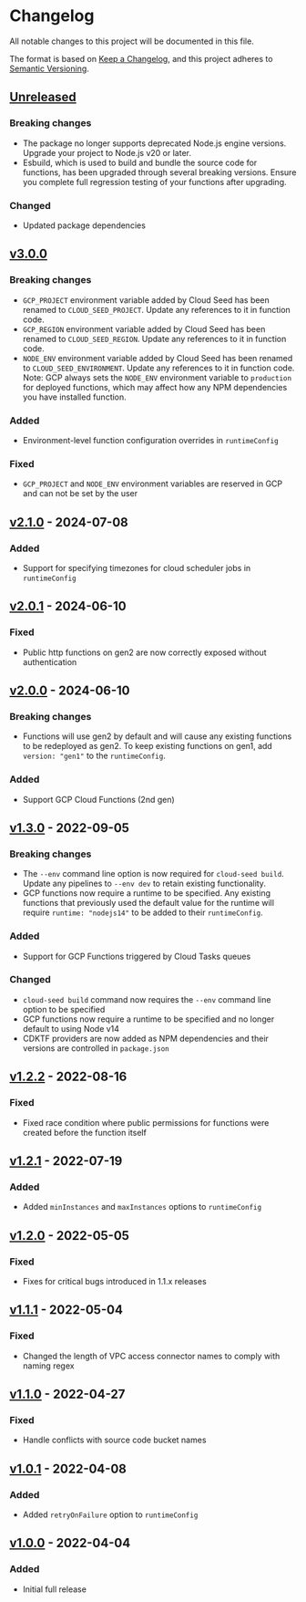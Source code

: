 # Changelog

All notable changes to this project will be documented in this file.

The format is based on [Keep a Changelog](https://keepachangelog.com/en/1.1.0/),
and this project adheres to [Semantic Versioning](https://semver.org/spec/v2.0.0.html).

## [Unreleased](https://github.com/Space48/cloud-seed/compare/v3.0.0...HEAD)

### Breaking changes

- The package no longer supports deprecated Node.js engine versions. Upgrade your project to Node.js v20 or later.
- Esbuild, which is used to build and bundle the source code for functions, has been upgraded through several breaking versions. Ensure you complete full regression testing of your functions after upgrading.

### Changed

- Updated package dependencies

## [v3.0.0](https://github.com/Space48/cloud-seed/compare/v2.1.0...v3.0.0)

### Breaking changes

- `GCP_PROJECT` environment variable added by Cloud Seed has been renamed to `CLOUD_SEED_PROJECT`. Update any references to it in function code.
- `GCP_REGION` environment variable added by Cloud Seed has been renamed to `CLOUD_SEED_REGION`. Update any references to it in function code.
- `NODE_ENV` environment variable added by Cloud Seed has been renamed to `CLOUD_SEED_ENVIRONMENT`. Update any references to it in function code. Note: GCP always sets the `NODE_ENV` environment variable to `production` for deployed functions, which may affect how any NPM dependencies you have installed function.

### Added

- Environment-level function configuration overrides in `runtimeConfig`

### Fixed

- `GCP_PROJECT` and `NODE_ENV` environment variables are reserved in GCP and can not be set by the user

## [v2.1.0](https://github.com/Space48/cloud-seed/compare/v2.0.1...v2.1.0) - 2024-07-08

### Added

- Support for specifying timezones for cloud scheduler jobs in `runtimeConfig`

## [v2.0.1](https://github.com/Space48/cloud-seed/compare/v2.0.0...v2.0.1) - 2024-06-10

### Fixed

- Public http functions on gen2 are now correctly exposed without authentication

## [v2.0.0](https://github.com/Space48/cloud-seed/compare/v1.3.0...v2.0.0) - 2024-06-10

### Breaking changes

- Functions will use gen2 by default and will cause any existing functions to be redeployed as gen2. To keep existing functions on gen1, add `version: "gen1"` to the `runtimeConfig`.

### Added

- Support GCP Cloud Functions (2nd gen)

## [v1.3.0](https://github.com/Space48/cloud-seed/compare/v1.2.2...v1.3.0) - 2022-09-05

### Breaking changes

- The `--env` command line option is now required for `cloud-seed build`. Update any pipelines to `--env dev` to retain existing functionality.
- GCP functions now require a runtime to be specified. Any existing functions that previously used the default value for the runtime will require `runtime: "nodejs14"` to be added to their `runtimeConfig`.

### Added

- Support for GCP Functions triggered by Cloud Tasks queues

### Changed

- `cloud-seed build` command now requires the `--env` command line option to be specified
- GCP functions now require a runtime to be specified and no longer default to using Node v14
- CDKTF providers are now added as NPM dependencies and their versions are controlled in `package.json`

## [v1.2.2](https://github.com/Space48/cloud-seed/compare/v1.2.1...v1.2.2) - 2022-08-16

### Fixed

- Fixed race condition where public permissions for functions were created before the function itself

## [v1.2.1](https://github.com/Space48/cloud-seed/compare/v1.2.0...v1.2.1) - 2022-07-19

### Added

- Added `minInstances` and `maxInstances` options to `runtimeConfig`

## [v1.2.0](https://github.com/Space48/cloud-seed/compare/1.1.1...v1.2.0) - 2022-05-05

### Fixed

- Fixes for critical bugs introduced in 1.1.x releases

## [v1.1.1](https://github.com/Space48/cloud-seed/compare/1.1.0...1.1.1) - 2022-05-04

### Fixed

- Changed the length of VPC access connector names to comply with naming regex

## [v1.1.0](https://github.com/Space48/cloud-seed/compare/1.0.1...1.1.0) - 2022-04-27

### Fixed

- Handle conflicts with source code bucket names

## [v1.0.1](https://github.com/Space48/cloud-seed/compare/1.0.0...1.0.1) - 2022-04-08

### Added

- Added `retryOnFailure` option to `runtimeConfig`

## [v1.0.0](https://github.com/Space48/cloud-seed/tree/v1.0.0-rc) - 2022-04-04

### Added

- Initial full release

